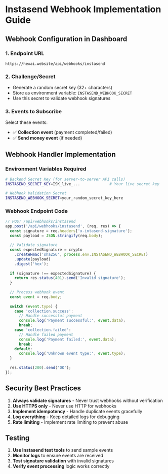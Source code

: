 # Instasend Webhook Implementation Guide

## Webhook Configuration in Dashboard

### 1. Endpoint URL
```
https://hexai.website/api/webhooks/instasend
```

### 2. Challenge/Secret
- Generate a random secret key (32+ characters)
- Store as environment variable: `INSTASEND_WEBHOOK_SECRET`
- Use this secret to validate webhook signatures

### 3. Events to Subscribe
Select these events:
- ✅ **Collection event** (payment completed/failed)
- ✅ **Send money event** (if needed)

## Webhook Handler Implementation

### Environment Variables Required
```bash
# Backend Secret Key (for server-to-server API calls)
INSTASEND_SECRET_KEY=ISK_live_...             # Your live secret key

# Webhook Validation Secret
INSTASEND_WEBHOOK_SECRET=your_random_secret_key_here
```

### Webhook Endpoint Code
```javascript
// POST /api/webhooks/instasend
app.post('/api/webhooks/instasend', (req, res) => {
  const signature = req.headers['x-intasend-signature'];
  const payload = JSON.stringify(req.body);
  
  // Validate signature
  const expectedSignature = crypto
    .createHmac('sha256', process.env.INSTASEND_WEBHOOK_SECRET)
    .update(payload)
    .digest('hex');
  
  if (signature !== expectedSignature) {
    return res.status(401).send('Invalid signature');
  }
  
  // Process webhook event
  const event = req.body;
  
  switch (event.type) {
    case 'collection.success':
      // Handle successful payment
      console.log('Payment successful:', event.data);
      break;
    case 'collection.failed':
      // Handle failed payment
      console.log('Payment failed:', event.data);
      break;
    default:
      console.log('Unknown event type:', event.type);
  }
  
  res.status(200).send('OK');
});
```

## Security Best Practices

1. **Always validate signatures** - Never trust webhooks without verification
2. **Use HTTPS only** - Never use HTTP for webhooks
3. **Implement idempotency** - Handle duplicate events gracefully
4. **Log everything** - Keep detailed logs for debugging
5. **Rate limiting** - Implement rate limiting to prevent abuse

## Testing

1. **Use Instasend test tools** to send sample events
2. **Monitor logs** to ensure events are received
3. **Test signature validation** with invalid signatures
4. **Verify event processing** logic works correctly
